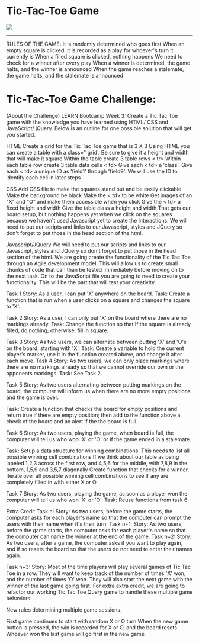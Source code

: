 # Tic-Tac-Toe Game
<img src="https://cloud.githubusercontent.com/assets/11559575/11175797/1034bdcc-8beb-11e5-8de6-4deb38a9d0c3.png"></img>
<hr>
RULES OF THE GAME:
It is randomly determined who goes first
When an empty square is clicked, it is recorded as a play for whoever's turn it currently is
When a filled square is clicked, nothing happens
We need to check for a winner after every play
When a winner is determined, the game halts, and the winner is announced
When the game reaches a stalemate, the game halts, and the stalemate is announced

# Tic-Tac-Toe Game Challenge: 
(About the Challenge)
LEARN Bootcamp Week 3: Create a Tic Tac Toe game with the knowledge you have learned using HTML/ CSS and JavaScript/ jQuery. Below is an outline for one possible solution that will get you started.

HTML
Create a grid for the Tic Tac Toe game that is 3 X 3
Using HTML you can create a table with a class=" grid'. Be sure to give it a height and width that will make it square
Within the table create 3 table rows < tr>
Within each table row create 3 table data cells < td>
Give each < td> a 'class'.
Give each < td> a unique ID as 'field1' through 'field9'. We will use the ID to identify each cell in later steps

CSS
Add CSS file to make the squares stand out and be easily clickable
Make the background be black
Make the < td> to be white
Get images of an "X" and "O" and make them accessible when you click
Give the < td> a fixed height and width
Give the table class a height and width
That gets our board setup, but nothing happens yet when we click on the squares because we haven't used Javascript yet to create the interactions. We will need to put our scripts and links to our Javascript, styles and JQuery so don't forget to put those in the head section of the html.

Javascript/JQuery
We will need to put our scripts and links to our Javascript, styles and JQuery so don't forget to put those in the head section of the html.
We are going create the functionality of the Tic Tac Toe through an Agile development model. This will allow us to create small chunks of code that can than be tested immediately before moving on to the next task.
On to the JavaScript file you are going to need to create your functionality. This will be the part that will test your creativity.

Task 1
Story: As a user, I can put 'X' anywhere on the board.
Task: Create a function that is run when a user clicks on a square and
changes the square to 'X'.

Task 2
Story: As a user, I can only put 'X' on the board where there are no markings already.
Task: Change the function so that If the square is already filled, do nothing; otherwise, fill in square.

Task 3
Story: As two users, we can alternate between putting 'X' and 'O's on the board; starting with 'X'.
Task: Create a variable to hold the current player's marker, use it in the function created above, and change it after each move.
Task 4
Story: As two users, we can only place markings where there are no markings already so that we cannot override our own or the opponents markings.
Task: See Task 2.

Task 5
Story: As two users alternating between putting markings on the board, the computer will inform us when there are no more empty positions and the game is over.

Task: Create a function that checks the board for empty positions and return true if there are empty position; then add to the function above a check of the board and an alert if the the board is full.

Task 6
Story: As two users, playing the game, when board is full, the computer
will tell us who won 'X' or 'O' or if the game ended in a stalemate.

Task: 
Setup a data structure for winning combinations.
This needs to list all possible winning cell combinations
If we think about our table as being labeled 1,2,3 across the first row, and 4,5,6 for the middle, with 7,8,9 in the bottom, 1,5,9 and 3,5,7 diagonally
Create function that checks for a winner.
Iterate over all possible winning cell combinations to see if any are completely filled in with either X or O

Task 7
Story: As two users, playing the game, as soon as a player won the computer
will tell us who won 'X' or 'O'.
Task: Reuse functions from task 6.

Extra Credit Task n:
Story: As two users, before the game starts, the computer asks for each player's name so that the computer can prompt the users with their name when it's their turn.
Task n+1:
Story: As two users, before the game starts, the computer asks for each player's name so that the computer can name the winner at the end of the game. 
Task n+2:
Story: As two users, after a game, the computer asks if you want to play again, and if so resets the board so that the users do not need to enter their names again.

Task n+3:
Story: Most of the time players will play several games of Tic Tac Toe in a row. They will want to keep track of the number of times 'X' won, and the number of times 'O' won. They will also start the next game with the winner of the last game going first. For extra extra credit, we are going to refactor our working Tic Tac Toe Query game to handle these multiple game behaviors.

New rules determining multiple game sessions.

First game continues to start with random X or O turn
When the new game button is pressed, the win is recorded for X or O, and the board resets
Whoever won the last game will go first in the new game


